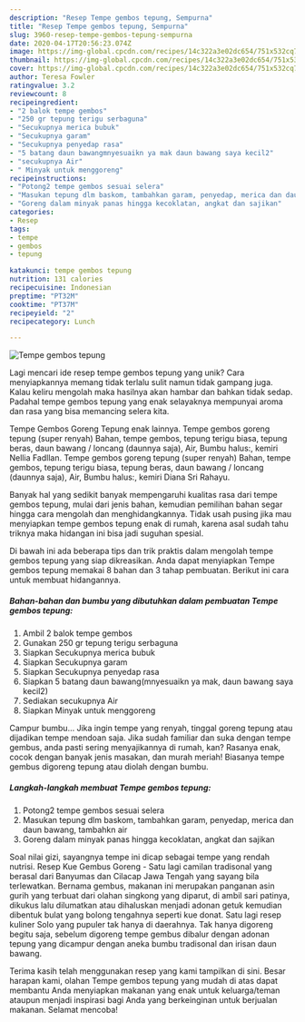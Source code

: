 ```yaml
---
description: "Resep Tempe gembos tepung, Sempurna"
title: "Resep Tempe gembos tepung, Sempurna"
slug: 3960-resep-tempe-gembos-tepung-sempurna
date: 2020-04-17T20:56:23.074Z
image: https://img-global.cpcdn.com/recipes/14c322a3e02dc654/751x532cq70/tempe-gembos-tepung-foto-resep-utama.jpg
thumbnail: https://img-global.cpcdn.com/recipes/14c322a3e02dc654/751x532cq70/tempe-gembos-tepung-foto-resep-utama.jpg
cover: https://img-global.cpcdn.com/recipes/14c322a3e02dc654/751x532cq70/tempe-gembos-tepung-foto-resep-utama.jpg
author: Teresa Fowler
ratingvalue: 3.2
reviewcount: 8
recipeingredient:
- "2 balok tempe gembos"
- "250 gr tepung terigu serbaguna"
- "Secukupnya merica bubuk"
- "Secukupnya garam"
- "Secukupnya penyedap rasa"
- "5 batang daun bawangmnyesuaikn ya mak daun bawang saya kecil2"
- "secukupnya Air"
- " Minyak untuk menggoreng"
recipeinstructions:
- "Potong2 tempe gembos sesuai selera"
- "Masukan tepung dlm baskom, tambahkan garam, penyedap, merica dan daun bawang, tambahkn air"
- "Goreng dalam minyak panas hingga kecoklatan, angkat dan sajikan"
categories:
- Resep
tags:
- tempe
- gembos
- tepung

katakunci: tempe gembos tepung 
nutrition: 131 calories
recipecuisine: Indonesian
preptime: "PT32M"
cooktime: "PT37M"
recipeyield: "2"
recipecategory: Lunch

---
```



![Tempe gembos tepung](https://img-global.cpcdn.com/recipes/14c322a3e02dc654/751x532cq70/tempe-gembos-tepung-foto-resep-utama.jpg)

Lagi mencari ide resep tempe gembos tepung yang unik? Cara menyiapkannya memang tidak terlalu sulit namun tidak gampang juga. Kalau keliru mengolah maka hasilnya akan hambar dan bahkan tidak sedap. Padahal tempe gembos tepung yang enak selayaknya mempunyai aroma dan rasa yang bisa memancing selera kita.

Tempe Gembos Goreng Tepung enak lainnya. Tempe gembos goreng tepung (super renyah) Bahan, tempe gembos, tepung terigu biasa, tepung beras, daun bawang / loncang (daunnya saja), Air, Bumbu halus:, kemiri Nellia Fadllan. Tempe gembos goreng tepung (super renyah) Bahan, tempe gembos, tepung terigu biasa, tepung beras, daun bawang / loncang (daunnya saja), Air, Bumbu halus:, kemiri Diana Sri Rahayu.

Banyak hal yang sedikit banyak mempengaruhi kualitas rasa dari tempe gembos tepung, mulai dari jenis bahan, kemudian pemilihan bahan segar hingga cara mengolah dan menghidangkannya. Tidak usah pusing jika mau menyiapkan tempe gembos tepung enak di rumah, karena asal sudah tahu triknya maka hidangan ini bisa jadi suguhan spesial.


Di bawah ini ada beberapa tips dan trik praktis dalam mengolah tempe gembos tepung yang siap dikreasikan. Anda dapat menyiapkan Tempe gembos tepung memakai 8 bahan dan 3 tahap pembuatan. Berikut ini cara untuk membuat hidangannya.

<!--inarticleads1-->

##### Bahan-bahan dan bumbu yang dibutuhkan dalam pembuatan Tempe gembos tepung:

1. Ambil 2 balok tempe gembos
1. Gunakan 250 gr tepung terigu serbaguna
1. Siapkan Secukupnya merica bubuk
1. Siapkan Secukupnya garam
1. Siapkan Secukupnya penyedap rasa
1. Siapkan 5 batang daun bawang(mnyesuaikn ya mak, daun bawang saya kecil2)
1. Sediakan secukupnya Air
1. Siapkan  Minyak untuk menggoreng


Campur bumbu… Jika ingin tempe yang renyah, tinggal goreng tepung atau dijadikan tempe mendoan saja. Jika sudah familiar dan suka dengan tempe gembus, anda pasti sering menyajikannya di rumah, kan? Rasanya enak, cocok dengan banyak jenis masakan, dan murah meriah! Biasanya tempe gembus digoreng tepung atau diolah dengan bumbu. 

<!--inarticleads2-->

##### Langkah-langkah membuat Tempe gembos tepung:

1. Potong2 tempe gembos sesuai selera
1. Masukan tepung dlm baskom, tambahkan garam, penyedap, merica dan daun bawang, tambahkn air
1. Goreng dalam minyak panas hingga kecoklatan, angkat dan sajikan


Soal nilai gizi, sayangnya tempe ini dicap sebagai tempe yang rendah nutrisi. Resep Kue Gembus Goreng - Satu lagi camilan tradisonal yang berasal dari Banyumas dan Cilacap Jawa Tengah yang sayang bila terlewatkan. Bernama gembus, makanan ini merupakan panganan asin gurih yang terbuat dari olahan singkong yang diparut, di ambil sari patinya, dikukus lalu dilumatkan atau dihaluskan menjadi adonan getuk kemudian dibentuk bulat yang bolong tengahnya seperti kue donat. Satu lagi resep kuliner Solo yang pupuler tak hanya di daerahnya. Tak hanya digoreng begitu saja, sebelum digoreng tempe gembus dibalur dengan adonan tepung yang dicampur dengan aneka bumbu tradisonal dan irisan daun bawang. 

Terima kasih telah menggunakan resep yang kami tampilkan di sini. Besar harapan kami, olahan Tempe gembos tepung yang mudah di atas dapat membantu Anda menyiapkan makanan yang enak untuk keluarga/teman ataupun menjadi inspirasi bagi Anda yang berkeinginan untuk berjualan makanan. Selamat mencoba!
